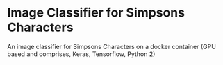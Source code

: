 # Image Classifier for Simpsons Characters
An image classifier for Simpsons Characters on a docker container (GPU based and comprises, Keras, Tensorflow, Python 2)
